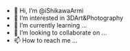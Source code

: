 - 👋 Hi, I’m @iShikawaArmi
- 👀 I’m interested in 3DArt&Photography
- 🌱 I’m currently learning ...
- 💞️ I’m looking to collaborate on ...
- 📫 How to reach me ...

<!---
iShikawaArmi/iShikawaArmi is a ✨ special ✨ repository because its `README.md` (this file) appears on your GitHub profile.
You can click the Preview link to take a look at your changes.
--->
